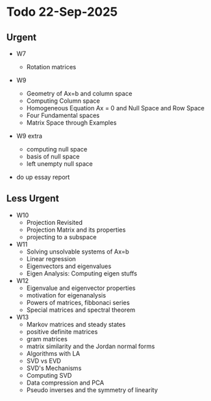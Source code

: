 # Todo 22-Sep-2025

## Urgent

- W7
  - Rotation matrices
- W9
  - Geometry of Ax=b and column space
  - Computing Column space
  - Homogeneous Equation Ax = 0 and Null Space and Row Space
  - Four Fundamental spaces
  - Matrix Space through Examples

- W9 extra
  - computing null space
  - basis of null space
  - left unempty null space

- do up essay report

## Less Urgent

- W10
  - Projection Revisited
  - Projection Matrix and its properties
  - projecting to a subspace
- W11
  - Solving unsolvable systems of Ax=b
  - Linear regression
  - Eigenvectors and eigenvalues
  - Eigen Analysis: Computing eigen stuffs
- W12
  - Eigenvalue and eigenvector properties
  - motivation for eigenanalysis
  - Powers of matrices, fibbonaci series
  - Special matrices and spectral theorem
- W13
  - Markov matrices and steady states
  - positive definite matrices
  - gram matrices
  - matrix similarity and the Jordan normal forms
  - Algorithms with LA
  - SVD vs EVD
  - SVD's Mechanisms
  - Computing SVD
  - Data compression and PCA
  - Pseudo inverses and the symmetry of linearity
